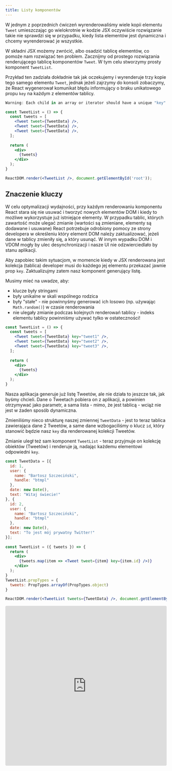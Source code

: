 ```yaml
---
title: Listy komponentów
---
```


W jednym z poprzednich ćwiczeń wyrenderowaliśmy wiele kopii elementu `Tweet` umieszczając go wielokrotnie w kodzie JSX oczywiście rozwiązanie takie nie sprawdzi się w przypadku, kiedy lista elementów jest dynamiczna i chcemy wyrenderować je wszystkie.

W składni JSX możemy zwrócić, albo osadzić tablicę elementów, co pomoże nam rozwiązać ten problem. Zacznijmy od prostego rozwiązania renderującego tablicę komponentów `Tweet`. W tym celu stworzymy prosty komponent `TweetList`.

Przykład ten zadziała dokładnie tak jak oczekujemy i wyrenderuje trzy kopie tego samego elementu `Tweet`, jednak jeżeli zajrzymy do konsoli zobaczymy, że React wygenerował komunikat błędu informujący o braku unikatowego propu `key` na każdym z elementów tablicy.

```jsx
Warning: Each child in an array or iterator should have a unique "key" prop.
```

```jsx
const TweetList = () => {
  const tweets = [
    <Tweet tweet={TweetData} />,
    <Tweet tweet={TweetData} />,
    <Tweet tweet={TweetData} />,
  ];
  
  return (
    <div>
      {tweets}
    </div>
  );
}

ReactDOM.render(<TweetList />, document.getElementById('root')); 
```

## Znaczenie kluczy

W celu optymalizacji wydajności, przy każdym renderowaniu komponentu React stara się nie usuwać i tworzyć nowych elementów DOM i kiedy to możliwe wykorzystuje już istniejące elementy. W przypadku tablic, których zawartość może ulegać zmianie (wartości są zmieniane, elementy są dodawane i usuwane) React potrzebuje odrobiony pomocy ze strony developera w określeniu który element DOM należy zaktualizować, jeżeli dane w tablicy zmieniły się, a który usunąć. W innym wypadku DOM i VDOM mogły by ulec desynchronizacji i nasze UI nie odzwierciedlało by stanu aplikacji.

Aby zapobiec takim sytuacjom, w momencie kiedy w JSX renderowana jest kolekcja (tablica) developer musi do każdego jej elementu przekazać jawnie prop `key`. Zaktualizujmy zatem nasz komponent generujący listę.

Musimy mieć na uwadze, aby:

*   klucze były stringami
*   były unikalne w skali wspólnego rodzica
*   były "stałe" - nie powinnyśmy generować ich losowo (np. używając `Math.random()`) w czasie renderowania
*   nie ulegały zmianie podczas kolejnych renderowań tablicy - indeks elementu tablicy powinniśmy używać tylko w ostateczności!

```jsx
const TweetList = () => {
  const tweets = [
    <Tweet tweet={TweetData} key="tweet1" />,
    <Tweet tweet={TweetData} key="tweet2" />,
    <Tweet tweet={TweetData} key="tweet3" />,
  ];
  
  return (
    <div>
      {tweets}
    </div>
  );
}
```

Nasza aplikacja generuje już listę Tweetów, ale nie działa to jeszcze tak, jak byśmy chcieli. Dane o Tweetach pobiera on z aplikacji, a powinien otrzymywać jako parametr, a sama lista - mimo, że jest tablicą - wciąż nie jest w żaden sposób dynamiczna.

Zmieniliśmy nieco strukturę naszej zmiennej `TweetData` - jest to teraz tablica zawierająca dane 2 Tweetów, a same dane wzbogaciliśmy o klucz `id`, który stanowić będzie nasz `key` dla renderowanej kolekcji Tweetów.

Zmianie uległ też sam komponent `TweetList` - teraz przyjmuje on kolekcję obiektów (Tweetów) i renderuje ją, nadając każdemu elementowi odpowiedni `key`.

```jsx
const TweetData = [{
  id: 1,
  user: {
    name: "Bartosz Szczeciński",
    handle: "btmpl"
  },
  date: new Date(),
  text: "Witaj świecie!"
}, {
  id: 2,
  user: {
    name: "Bartosz Szczeciński",
    handle: "btmpl"
  },
  date: new Date(),
  text: "To jest mój prywatny Twitter!"
}];
              
const TweetList = ({ tweets }) => {                
  return (
    <div>
      {tweets.map(item => <Tweet tweet={item} key={item.id} />)}
    </div>
  );
}   
TweetList.propTypes = {
  tweets: PropTypes.arrayOf(PropTypes.object)
}

ReactDOM.render(<TweetList tweets={TweetData} />, document.getElementById('root'));
```

<iframe src="https://codesandbox.io/embed/1y6yowov6q" style="width:100%; height:500px; border:0; border-radius: 4px; overflow:hidden;" sandbox="allow-modals allow-forms allow-popups allow-scripts allow-same-origin"></iframe>